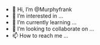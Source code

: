 - 👋 Hi, I’m @Murphyfrank
- 👀 I’m interested in ...
- 🌱 I’m currently learning ...
- 💞️ I’m looking to collaborate on ...
- 📫 How to reach me ...

<!---
Murphyfrank/Murphyfrank is a ✨ special ✨ repository because its `README.md` (this file) appears on your GitHub profile.
You can click the Preview link to take a look at your changes.
--->
